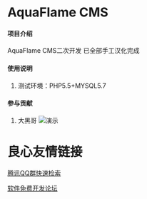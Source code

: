 # AquaFlame CMS

#### 项目介绍
AquaFlame CMS二次开发
已全部手工汉化完成

#### 使用说明

1. 测试环境：PHP5.5+MYSQL5.7

#### 参与贡献

1. 大黑哥
![演示](https://images.gitee.com/uploads/images/2018/0915/143055_610a9480_1193044.jpeg "1.jpg")

 # 良心友情链接

[腾讯QQ群快速检索](http://u.720life.cn/s/8cf73f7c)

[软件免费开发论坛](http://u.720life.cn/s/bbb01dc0)